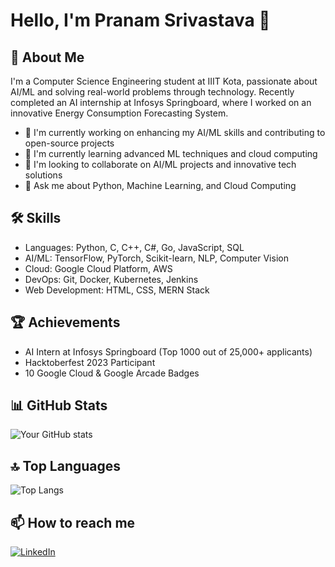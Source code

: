    # Hello, I'm Pranam Srivastava 👋

   ## 🚀 About Me
   I'm a Computer Science Engineering student at IIIT Kota, passionate about AI/ML and solving real-world problems through technology. Recently completed an AI internship at Infosys Springboard, where I worked on an innovative Energy Consumption Forecasting System.

   - 🔭 I'm currently working on enhancing my AI/ML skills and contributing to open-source projects
   - 🌱 I'm currently learning advanced ML techniques and cloud computing
   - 👯 I'm looking to collaborate on AI/ML projects and innovative tech solutions
   - 💬 Ask me about Python, Machine Learning, and Cloud Computing

   ## 🛠 Skills
   - Languages: Python, C, C++, C#, Go, JavaScript, SQL
   - AI/ML: TensorFlow, PyTorch, Scikit-learn, NLP, Computer Vision
   - Cloud: Google Cloud Platform, AWS
   - DevOps: Git, Docker, Kubernetes, Jenkins
   - Web Development: HTML, CSS, MERN Stack

   ## 🏆 Achievements
   - AI Intern at Infosys Springboard (Top 1000 out of 25,000+ applicants)
   - Hacktoberfest 2023 Participant
   - 10 Google Cloud & Google Arcade Badges

   ## 📊 GitHub Stats
   ![Your GitHub stats](https://github-readme-stats.vercel.app/api?username=pranam-s&show_icons=true&theme=radical)

   ## 🔝 Top Languages
   ![Top Langs](https://github-readme-stats.vercel.app/api/top-langs/?username=pranam-s&layout=compact)

   ## 📫 How to reach me
   [![LinkedIn](https://img.shields.io/badge/-LinkedIn-blue?style=flat-square&logo=LinkedIn&logoColor=white)](https://www.linkedin.com/in/pranamai)
   
